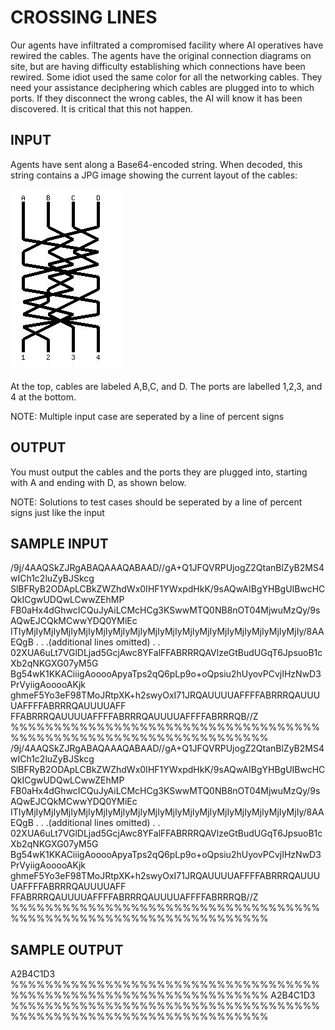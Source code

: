 <!-- RATING: HARD -->
<!-- NAME:  CROSSING LINES -->
<!-- GENERATOR: generate.pl -->
# CROSSING LINES

Our agents have infiltrated a compromised facility where AI operatives have rewired the cables. The agents have the original connection diagrams on site, but are having difficulty establishing which connections have been rewired. Some idiot used the same color for all the networking cables. They need your assistance deciphering which cables are plugged into to which ports. If they disconnect the wrong cables, the AI will know it has been discovered. It is critical that this not happen.

## INPUT
Agents have sent along a Base64-encoded string. When decoded, this string contains a JPG image showing the current layout of the cables:

<img src='/include/crossed-hard-sample.jpg'>

At the top, cables are labeled A,B,C, and D. The ports are labelled 1,2,3, and 4 at the bottom.

NOTE: Multiple input case are seperated by a line of percent signs

## OUTPUT
You must output the cables and the ports they are plugged into, starting with A and ending with D, as shown below.

NOTE: Solutions to test cases should be seperated by a line of percent signs just like the input

## SAMPLE INPUT
/9j/4AAQSkZJRgABAQAAAQABAAD//gA+Q1JFQVRPUjogZ2QtanBlZyB2MS4wICh1c2luZyBJSkcg
SlBFRyB2ODApLCBkZWZhdWx0IHF1YWxpdHkK/9sAQwAIBgYHBgUIBwcHCQkICgwUDQwLCwwZEhMP
FB0aHx4dGhwcICQuJyAiLCMcHCg3KSwwMTQ0NB8nOT04MjwuMzQy/9sAQwEJCQkMCwwYDQ0YMiEc
ITIyMjIyMjIyMjIyMjIyMjIyMjIyMjIyMjIyMjIyMjIyMjIyMjIyMjIyMjIyMjIyMjIy/8AAEQgB
.
.
.(additional lines omitted)
.
.
02XUA6uLt7VGlDLjad5GcjAwc8YFalFFABRRRQAVlzeGtBudUGqT6JpsuoB1cXb2qNKGXG07yM5G
Bg54wK1KKACiiigAooooApyaTps2qQ6pLp9o+oQpsiu2hUyovPCvjIHzNwD3PrVyiigAooooAKjk
ghmeF5Yo3eF98TMoJRtpXK+h2swyOxI71JRQAUUUUAFFFFABRRRQAUUUUAFFFFABRRRQAUUUUAFF
FFABRRRQAUUUUAFFFFABRRRQAUUUUAFFFFABRRRQB//Z
%%%%%%%%%%%%%%%%%%%%%%%%%%%%%%%%%%%%%%%%%%%%%%%%%%%%%%%%%%%%%%%%%%
/9j/4AAQSkZJRgABAQAAAQABAAD//gA+Q1JFQVRPUjogZ2QtanBlZyB2MS4wICh1c2luZyBJSkcg
SlBFRyB2ODApLCBkZWZhdWx0IHF1YWxpdHkK/9sAQwAIBgYHBgUIBwcHCQkICgwUDQwLCwwZEhMP
FB0aHx4dGhwcICQuJyAiLCMcHCg3KSwwMTQ0NB8nOT04MjwuMzQy/9sAQwEJCQkMCwwYDQ0YMiEc
ITIyMjIyMjIyMjIyMjIyMjIyMjIyMjIyMjIyMjIyMjIyMjIyMjIyMjIyMjIyMjIyMjIy/8AAEQgB
.
.
.(additional lines omitted)
.
.
02XUA6uLt7VGlDLjad5GcjAwc8YFalFFABRRRQAVlzeGtBudUGqT6JpsuoB1cXb2qNKGXG07yM5G
Bg54wK1KKACiiigAooooApyaTps2qQ6pLp9o+oQpsiu2hUyovPCvjIHzNwD3PrVyiigAooooAKjk
ghmeF5Yo3eF98TMoJRtpXK+h2swyOxI71JRQAUUUUAFFFFABRRRQAUUUUAFFFFABRRRQAUUUUAFF
FFABRRRQAUUUUAFFFFABRRRQAUUUUAFFFFABRRRQB//Z
%%%%%%%%%%%%%%%%%%%%%%%%%%%%%%%%%%%%%%%%%%%%%%%%%%%%%%%%%%%%%%%%%%

## SAMPLE OUTPUT
A2B4C1D3
%%%%%%%%%%%%%%%%%%%%%%%%%%%%%%%%%%%%%%%%%%%%%%%%%%%%%%%%%%%%%%%%%%
A2B4C1D3
%%%%%%%%%%%%%%%%%%%%%%%%%%%%%%%%%%%%%%%%%%%%%%%%%%%%%%%%%%%%%%%%%%

